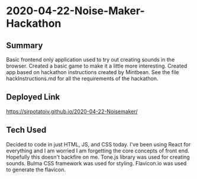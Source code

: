 # 2020-04-22-Noise-Maker-Hackathon

## Summary

Basic frontend only application used to try out creating sounds in the browser. Created a basic game to make it a little more interesting.
Created app based on hackathon instructions created by Mintbean. See the file hackInstructions.md for all the requirements of the hackathon.

## Deployed Link

https://sirpotatoiv.github.io/2020-04-22-Noisemaker/

## Tech Used

Decided to code in just HTML, JS, and CSS today. I've been using React for everything and I am worried I am forgetting the core concepts of front end. Hopefully this doesn't backfire on me. Tone.js library was used for creating sounds. Bulma CSS framework was used for styling. Flavicon.io was used to generate the flavicon.
